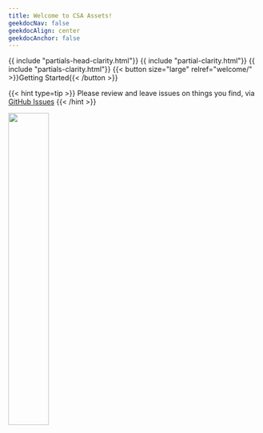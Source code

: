 ```yaml
---
title: Welcome to CSA Assets!
geekdocNav: false
geekdocAlign: center
geekdocAnchor: false
---
```

{{ include "partials-head-clarity.html"}}
{{ include "partial-clarity.html"}}
{{ include "partials-clarity.html"}}
{{< button size="large" relref="welcome/" >}}Getting Started{{< /button >}}

{{< hint type=tip >}}
Please review and leave issues on things you find, via [GitHub Issues](https://github.com/aliyoussefi)
{{< /hint >}}

<img src="img/amba_logo.png" width=40%>